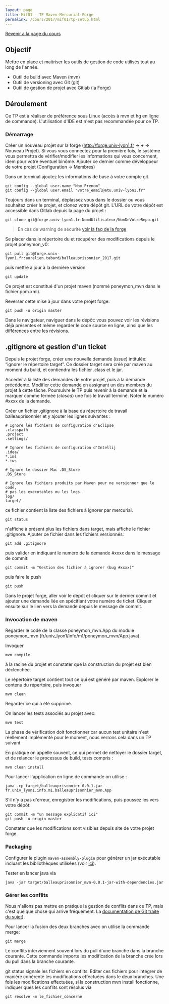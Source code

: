 ```yaml
---
layout: page
title: Mif01 - TP Maven-Mercurial-Forge
permalink: /cours/2017/mif01/tp-setup.html
---
```


[Revenir a la page du cours](.)

## Objectif

Mettre en place et maitriser les outils de gestion de code utilisés tout au long de l'année.

 - Outil de build avec Maven (mvn)
 - Outil de versioning avec Git (git)
 - Outil de gestion de projet avec Gitlab (la Forge)



## Déroulement
Ce TP est à réaliser de préférence sous Linux (accès à mvn et hg en ligne de commande).
L'utilisation d'IDE est n'est pas recommandée pour ce TP.


### Démarrage

Créer un nouveau projet sur la forge (http://forge.univ-lyon1.fr → **+** → Nouveau Projet). Si vous vous connectez pour la première fois, le système vous permettra de vérifier/modifier les informations qui vous concernent, idem pour votre éventuel binôme. Ajouter ce dernier comme développeur de votre projet (Configuration → Membres)


Dans un terminal ajoutez les informations de base à votre compte git.

~~~~~~~
git config --global user.name "Nom Prenom"
git config --global user.email "votre_email@etu.univ-lyon1.fr"
~~~~~~~


Toujours dans un terminal, déplassez vous dans le dossier ou vous souhaitez créer le projet, et clonez votre dépôt git. L'URL de votre dépôt est accessible dans Gitlab depuis la page du projet :

~~~~~~~~
git clone git@forge.univ-lyon1.fr:NomdUtilisateur/NomDeVotreRepo.git
~~~~~~~~

> En cas de warning de sécurité [voir la faq de la forge](https://forge.univ-lyon1.fr/EMMANUEL.COQUERY/forge/wikis/FAQ)

Se placer dans le répertoire du et récupérer des modifications depuis le projet poneymon_v0:

~~~~~~~~
git pull git@forge.univ-lyon1.fr:aurelien.tabard/balleauprisonnier_2017.git
~~~~~~~~

puis mettre à jour à la dernière version

~~~~~~~~
git update
~~~~~~~~

Ce projet est constitué d'un projet maven (nommé poneymon_mvn dans le fichier pom.xml).

Reverser cette mise à jour dans votre projet forge:

~~~~~~~~
git push -u origin master
~~~~~~~~

Dans le navigateur, naviguer dans le dépôt: vous pouvez voir les révisions déjà présentes et même regarder le code source en ligne, ainsi que les différences entre les révisions.

## .gitignore et gestion d'un ticket

Depuis le projet forge, créer une nouvelle demande (*issue*) intitulée: “ignorer le répertoire target”. Ce dossier target sera créé par maven au moment du build, et contiendra les fichier .class et le jar.

Accéder à la liste des demandes de votre projet, puis à la demande précédente. Modifier cette demande en assignant un des membres du projet à cette tâche. Poursuivre le TP puis revenir à la demande et la marquer comme fermée (*closed*) une fois le travail terminé. Noter le numéro #xxxx de la demande.

<!-- Dans le répertoire de travail, lancer

~~~~~~~~
hg status
~~~~~~~~

Il y a de nombreux fichiers non gérés sous le répertoire target. -->

Créer un fichier .gitignore à la base du répertoire de travail balleauprisonnier et y ajouter les lignes suivantes :

~~~~~~~~
# Ignore les fichiers de configuration d'Eclipse
.classpath
.project
.settings/

# Ignore les fichiers de configuration d'Intellij
.idea/
*.iml
*.iws

# Ignore le dossier Mac .DS_Store
.DS_Store

# Ignore les fichiers produits par Maven pour ne versionner que le code,
# pas les executables ou les logs.
log/
target/
~~~~~~~~

ce fichier contient la liste des fichiers à ignorer par mercurial.

~~~~~~~~
git status
~~~~~~~~

n'affiche à présent plus les fichiers dans target, mais affiche le fichier .gitignore. Ajouter ce fichier dans les fichiers versionnés:

~~~~~~~~
git add .gitignore
~~~~~~~~

puis valider en indiquant le numéro de la demande #xxxx dans le message de commit:

~~~~~~~~
git commit -m "Gestion des fichier à ignorer (bug #xxxx)"
~~~~~~~~

puis faire le push

~~~~~~~~
git push
~~~~~~~~

Dans le projet forge, aller voir le dépôt et cliquer sur le dernier commit et ajouter une demande liée en spécifiant votre numéro de ticket. Cliquer ensuite sur le lien vers la demande depuis le message de commit.

<!-- Passer le statut de la demande à “closed” en indiquant le numéro de la révision précédé de la lettre r5) ou le hash du commit précédé de commit: dans les notes de mise à jour). -->

### Invocation de maven

Regarder le code de la classe poneymon_mvn.App du module poneymon_mvn (fr/univ_lyon1/info/m1/poneymon_mvn/App.java).

Invoquer

~~~~~~~~
mvn compile
~~~~~~~~

à la racine du projet et constater que la construction du projet est bien déclenchée.

Le répertoire target contient tout ce qui est généré par maven. Explorer le contenu du répertoire, puis invoquer

~~~~~~~~
mvn clean
~~~~~~~~

Regarder ce qui a été supprimé.


<!-- ### Correction de code

Exécuter les tests unitaires:

~~~~~~~~
mvn test
~~~~~~~~

La construction échoue. Pour comprendre quelle est le problème, regarder le fichier bonjour/target/surefire-reports/bonjour.AppTest.txt

Corriger la classe bonjour.App pour générer le bon message et passer le test unitaire. -->

On lancer les tests associés au projet avec:

~~~~~~~~
mvn test
~~~~~~~~

La phase de vérification doit fonctionner car aucun test unitaire n'est réellement implémenté pour le moment, nous verrons cela dans un TP suivant.

En pratique on appelle souvent, ce qui permet de nettoyer le dossier target, et de relancer le processus de build, tests compris :

~~~~~~~~
mvn clean install
~~~~~~~~

Pour lancer l'application en ligne de commande on utilise :

~~~~~~~~
java -cp target/balleauprisonnier-0.0.1.jar fr.univ_lyon1.info.m1.balleauprisonnier_mvn.App
~~~~~~~~

S'il n'y a pas d'erreur, enregistrer les modifications, puis poussez les vers votre dépôt:

~~~~~~~~
git commit -m "un message explicatif ici"
git push -u origin master
~~~~~~~~

Constater que les modifications sont visibles depuis site de votre projet forge.

<!-- > Si git se plaint que vous n'avez pas spécifié de nom d'utlisateur, deux choix:
>
>    Utiliser l'argument -u "mon nom <mon.email@mon.domaine>"  
>    Modifier votre configuration mercurial en ajoutant au fichier ~/.hgrc (doc)

> ~~~~~~~~
>    [ui]
>    username = John Doe <john@example.com>
> ~~~~~~~~ -->


### Packaging

Configurer le plugin `maven-assembly-plugin` pour générer un jar exécutable incluant les bibliothèques utilisées (voir [ici](http://stackoverflow.com/questions/574594/how-can-i-create-an-executable-jar-with-dependencies-using-maven)).

Tester en lancer java via

~~~~~~~~
java -jar target/balleauprisonnier_mvn-0.0.1-jar-with-dependencies.jar
~~~~~~~~


### Gérer les conflits

Nous n'allons pas mettre en pratique la gestion de conflits dans ce TP, mais c'est quelque chose qui arrive fréquement.
La [documentation de Git traite du sujet](http://mercurial.selenic.com/wiki/TutorialConflict)).

Pour lancer la fusion des deux branches avec on utilise la commande merge:

~~~~~~~~
git merge
~~~~~~~~

Le conflits interviennent souvent lors du pull d'une branche dans la branche courante.
Cette commande importe les modification de la branche crée lors du pull dans la branche courante.

git status signale les fichiers en conflits. Editer ces fichiers pour intégrer de manière cohérente les modifications effectuées dans le deux branches. Une fois les modifications effectuées, si la construction mvn install fonctionne, indiquer ques les conflits sont résolus via

~~~~~~~~
git resolve -m le_fichier_concerne
~~~~~~~~



<!-- #### Work2: commons-cli

Cloner à nouveau votre projet dans un deuxième répertoire de travail work2.

~~~~~~~~
hg clone https://.....   work2
~~~~~~~~

Ajouter la dépendance vers apache-commons-cli au bon endroit dans le pom.xml du projet bonjour:

~~~~~~~~
<dependency>
   <groupId>commons-cli</groupId>
   <artifactId>commons-cli</artifactId>
   <version>1.2</version>
</dependency>
~~~~~~~~

Consulter la documentation et utiliser la bibliothèque commons-cli pour ajouter un argument en ligne de commande correspondant au nom de la personne à saluer. Le traitement des options se fera dans une méthode `public void init(String [] args)` de la classe Bonjour. Dans le main l'appel `app.setPersonne(“Toto”)` sera remplacé par un appel à `app.init(args)`.

Utiliser un `new BasicParser();`

Le package de commons-cli est `org.apache.commons.cli`

L'exécution via le jar comme précédement ne fonctionne plus. A la place on peut utiliser la commande suivante depuis le projet bonjour:

~~~~~~~~
mvn exec:java -Dexec.mainClass=bonjour.App
~~~~~~~~

L'affichage se fait bien ... mais est perdu dans les logs.

Pour passer les arguments en ligne de commande, ajouter `-Dexec.args=“-foo bar”,` exemple:

~~~~~~~~
mvn exec:java -Dexec.mainClass=bonjour.App -Dexec.args="-u Titi"
~~~~~~~~

Valider les modifications:

~~~~~~~~
hg commit -m 'ajout de commons-cli'
~~~~~~~~

Ne pas faire de push à ce niveau

#### Work1: slf4j

Dans le répertoire work1 (qui ne contient pas les modifications précédentes) ajouter au projet bonjour les dépendances vers slf4j et logback:

   slf4j-api pour la compilation (et l'exécution)

~~~~~~~~
<dependency>
   <groupId>org.slf4j</groupId>
   <artifactId>slf4j-api</artifactId>
   <version>1.7.5</version>
</dependency>
~~~~~~~~

Chercher logback-classic sur http://search.maven.org/ , sélectionner la version 1.0.13 et ajouter les informations de dépendances (visibles à gauche de la page). Ajouter `<scope>runtime</scope>` pour limiter l'inclusion de cette dépendance à l'exécution.

L'utilisation de slf4j dans ses versions récentes nécessite une version de java >= 1.5

Ajouter à l'élément project du pom du projet bonjour le code suivant pour configurer le plugin de compilation:

~~~~~~~~
 <build>
   <plugins>
     <plugin>
       <groupId>org.apache.maven.plugins</groupId>
       <artifactId>maven-compiler-plugin</artifactId>
       <version>3.1</version>
       <configuration>
         <source>1.8</source>
         <target>1.8</target>
       </configuration>
     </plugin>
   </plugins>
 </build>
~~~~~~~~

Modifier la classe bonjour.App pour faire l'affichage via un logger slf4j (c.f. documentation).

Valider les modifications

~~~~~~~~
hg commit -m 'affichage via slf4j'
~~~~~~~~

Utiliser `mvn exec:java` pour lancer votre application

L'affichage diffère d'un `System.out.println()`

#### Work1: fusion des modifications

Toujours depuis le répertoire work1, faire un pull des modifications du dépôt local work2:

~~~~~~~~
hg pull ../work2
~~~~~~~~

Mercurial se plain de l'apparition d'une nouvelle tête anonyme correspondant à une nouvelle branche.

Lancer la fusion des deux branches avec

~~~~~~~~
hg merge
~~~~~~~~

Cette commande importe les modification de la branche crée lors du pull dans la branche courante.

Cette modification créée des conflits sur la classe bonjour.App et sur le fichier pom.xml du projet bonjour. hg status les signale comme étant modifiés avec la lettre M. Editer ces fichiers pour intégrer de manière cohérente les modifications effectuées dans le deux branches. Une fois les modifications effectuées, si la construction mvn install fonctionne, indiquer ques les conflits sont résolus via

~~~~~~~~
hg resolve -m le_fichier_concerne
~~~~~~~~

(voir la [doc](http://mercurial.selenic.com/wiki/TutorialConflict)).

Valider et transmettre les modifications:
 - Valider avec commit.
 - Faire un push sur le dépôt de la forge.
 - Dans work2, faire un pull depuis la forge
 - Dans work2, faire un pull depuis work1 et constater qu'aucune modification supplémentaire n'est transmise.
 - Dans work2, faire hg update pour avoir une copie de travail à jour de la dernière version. -->
